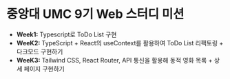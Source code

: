 # 중앙대 UMC 9기 Web 스터디 미션
- **Week1:** Typescript로 ToDo List 구현
- **WeeK2:** TypeScript + React의 useContext를 활용하여 ToDo List 리팩토링 + 다크모드 구현하기
- **WeeK3:** Tailwind CSS, React Router, API 통신을 활용해 동적 영화 목록 + 상세 페이지 구현하기
